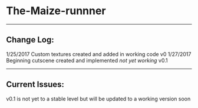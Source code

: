 # The-Maize-runnner

--------------------------------
   Change Log:
--------------------------------
  1/25/2017 Custom textures created and added in working code
            v0
  1/27/2017 Beginning cutscene created and implemented
              *not yet working*
            v0.1  
              
              
--------------------------------
   Current Issues:
--------------------------------              
  v0.1 is not yet to a stable level but will be updated to a
       working version soon



